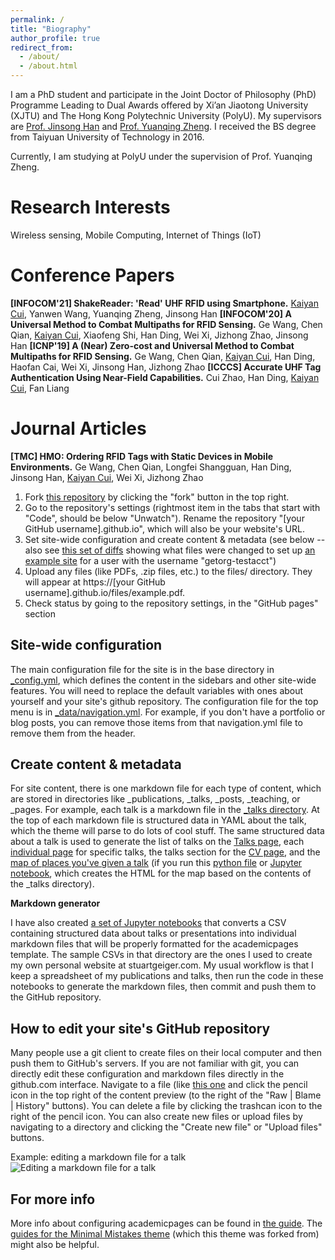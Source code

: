 ```yaml
---
permalink: /
title: "Biography"
author_profile: true
redirect_from: 
  - /about/
  - /about.html
---
```


I am a PhD student and participate in the Joint Doctor of Philosophy (PhD) Programme Leading to Dual Awards offered by Xi’an Jiaotong University (XJTU) and The Hong Kong Polytechnic University (PolyU). My supervisors are [Prof. Jinsong Han](https://person.zju.edu.cn/en/hanjinsong#0) and [Prof. Yuanqing Zheng](https://www4.comp.polyu.edu.hk/~csyqzheng/).  I received the BS degree from Taiyuan University of Technology in 2016. 

Currently, I am studying at PolyU under the supervision of Prof. Yuanqing Zheng.

Research Interests
======
Wireless sensing, Mobile Computing, Internet of Things (IoT)

Conference Papers
======
**[INFOCOM'21] ShakeReader: 'Read' UHF RFID using Smartphone.**
<u>Kaiyan Cui</u>, Yanwen Wang, Yuanqing Zheng, Jinsong Han
**[INFOCOM'20] A Universal Method to Combat Multipaths for RFID Sensing.**
Ge Wang, Chen Qian, <u>Kaiyan Cui</u>, Xiaofeng Shi, Han Ding, Wei Xi, Jizhong Zhao, Jinsong Han
**[ICNP'19] A (Near) Zero-cost and Universal Method to Combat Multipaths for RFID Sensing.**
Ge Wang, Chen Qian, <u>Kaiyan Cui</u>, Han Ding, Haofan Cai, Wei Xi, Jinsong Han, Jizhong Zhao
**[ICCCS] Accurate UHF Tag Authentication Using Near-Field Capabilities.**
Cui Zhao, Han Ding, <u>Kaiyan Cui</u>, Fan Liang

Journal Articles
======
**[TMC] HMO: Ordering RFID Tags with Static Devices in Mobile Environments.**
Ge Wang, Chen Qian, Longfei Shangguan, Han Ding, Jinsong Han, <u>Kaiyan Cui</u>, Wei Xi, Jizhong Zhao

1. Fork [this repository](https://github.com/academicpages/academicpages.github.io) by clicking the "fork" button in the top right. 
1. Go to the repository's settings (rightmost item in the tabs that start with "Code", should be below "Unwatch"). Rename the repository "[your GitHub username].github.io", which will also be your website's URL.
1. Set site-wide configuration and create content & metadata (see below -- also see [this set of diffs](http://archive.is/3TPas) showing what files were changed to set up [an example site](https://getorg-testacct.github.io) for a user with the username "getorg-testacct")
1. Upload any files (like PDFs, .zip files, etc.) to the files/ directory. They will appear at https://[your GitHub username].github.io/files/example.pdf.  
1. Check status by going to the repository settings, in the "GitHub pages" section

Site-wide configuration
------
The main configuration file for the site is in the base directory in [_config.yml](https://github.com/academicpages/academicpages.github.io/blob/master/_config.yml), which defines the content in the sidebars and other site-wide features. You will need to replace the default variables with ones about yourself and your site's github repository. The configuration file for the top menu is in [_data/navigation.yml](https://github.com/academicpages/academicpages.github.io/blob/master/_data/navigation.yml). For example, if you don't have a portfolio or blog posts, you can remove those items from that navigation.yml file to remove them from the header. 

Create content & metadata
------
For site content, there is one markdown file for each type of content, which are stored in directories like _publications, _talks, _posts, _teaching, or _pages. For example, each talk is a markdown file in the [_talks directory](https://github.com/academicpages/academicpages.github.io/tree/master/_talks). At the top of each markdown file is structured data in YAML about the talk, which the theme will parse to do lots of cool stuff. The same structured data about a talk is used to generate the list of talks on the [Talks page](https://academicpages.github.io/talks), each [individual page](https://academicpages.github.io/talks/2012-03-01-talk-1) for specific talks, the talks section for the [CV page](https://academicpages.github.io/cv), and the [map of places you've given a talk](https://academicpages.github.io/talkmap.html) (if you run this [python file](https://github.com/academicpages/academicpages.github.io/blob/master/talkmap.py) or [Jupyter notebook](https://github.com/academicpages/academicpages.github.io/blob/master/talkmap.ipynb), which creates the HTML for the map based on the contents of the _talks directory).

**Markdown generator**

I have also created [a set of Jupyter notebooks](https://github.com/academicpages/academicpages.github.io/tree/master/markdown_generator
) that converts a CSV containing structured data about talks or presentations into individual markdown files that will be properly formatted for the academicpages template. The sample CSVs in that directory are the ones I used to create my own personal website at stuartgeiger.com. My usual workflow is that I keep a spreadsheet of my publications and talks, then run the code in these notebooks to generate the markdown files, then commit and push them to the GitHub repository.

How to edit your site's GitHub repository
------
Many people use a git client to create files on their local computer and then push them to GitHub's servers. If you are not familiar with git, you can directly edit these configuration and markdown files directly in the github.com interface. Navigate to a file (like [this one](https://github.com/academicpages/academicpages.github.io/blob/master/_talks/2012-03-01-talk-1.md) and click the pencil icon in the top right of the content preview (to the right of the "Raw | Blame | History" buttons). You can delete a file by clicking the trashcan icon to the right of the pencil icon. You can also create new files or upload files by navigating to a directory and clicking the "Create new file" or "Upload files" buttons. 

Example: editing a markdown file for a talk
![Editing a markdown file for a talk](/images/editing-talk.png)

For more info
------
More info about configuring academicpages can be found in [the guide](https://academicpages.github.io/markdown/). The [guides for the Minimal Mistakes theme](https://mmistakes.github.io/minimal-mistakes/docs/configuration/) (which this theme was forked from) might also be helpful.
